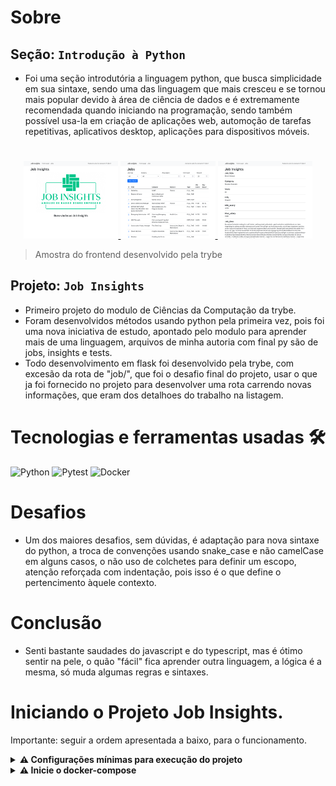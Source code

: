 # Sobre

## Seção: `Introdução à Python`

- Foi uma seção introdutória a linguagem python, que busca simplicidade em sua sintaxe, sendo uma das linguagem que mais cresceu e se tornou mais popular devido à área de ciência de dados e é extremamente recomendada quando iniciando na programação, sendo também possível usa-la em criação de aplicações web, automoção de tarefas repetitivas, aplicativos desktop, aplicações para dispositivos móveis.

#
<div align="center">
  <a href="./screenshots/home.png">
    <img src="./screenshots/home.png" width="30%"></img>
  </a>
  <a href="./screenshots/jobs_list.png">
    <img src="./screenshots/jobs_list.png" width="30%"></img>
  </a>
  <a href="./screenshots/job_detail.png">
    <img src="./screenshots/job_detail.png" width="30%"></img>
  </a>
</div>

>Amostra do frontend desenvolvido pela trybe
## Projeto: `Job Insights`

- Primeiro projeto do modulo de Ciências da Computação da trybe.
- Foram desenvolvidos métodos usando python pela primeira vez, pois foi uma nova iniciativa de estudo, apontado pelo modulo para aprender mais de uma linguagem, arquivos de minha autoria com final py são de jobs, insights e tests.
- Todo desenvolvimento em flask foi desenvolvido pela trybe, com excesão da rota de "job/<index>", que foi o desafio final do projeto, usar o que ja foi fornecido no projeto para desenvolver uma rota carrendo novas informações, que eram dos detalhoes do trabalho na listagem.

# Tecnologias e ferramentas usadas 🛠

![Python](https://img.shields.io/badge/-Python-%23F7DF1C?style=flat-square&logo=python)
![Pytest](https://img.shields.io/badge/-Pytest-fff?style=flat-square&logo=pytest)
![Docker](https://img.shields.io/badge/-Docker-003f8c?style=flat-square&logo=docker&logoColor=fff)


# Desafios

- Um dos maiores desafios, sem dúvidas, é adaptação para nova sintaxe do python, a troca de convenções usando snake_case e não camelCase em alguns casos, o não uso de colchetes para definir um escopo, atenção reforçada com indentação, pois isso é o que define o pertencimento àquele  contexto.

# Conclusão

- Senti bastante saudades do javascript e do typescript, mas é ótimo sentir na pele, o quão "fácil" fica aprender outra linguagem, a lógica é a mesma, só muda algumas regras e sintaxes.

# Iniciando o Projeto Job Insights.

Importante: seguir a ordem apresentada a baixo, para o funcionamento.

<details>
  <summary>
    <strong>
      ⚠️ Configurações mínimas para execução do projeto
    </strong>
  </summary>

   - Sistema Operacional Distribuição Unix
 - Python versão >= 3.8.10 
 - Docker
 - Docker-compose versão >=1.29.2

</details>

<details>
  <summary>
    <strong>
      ⚠️ Inicie o docker-compose
    </strong>
  </summary>

Para ver a aplicação funcionando basta iniciar o docker compose, basta esta na pasta do repositório tendo o requisitos conforme informado na aba de requisitos, e iniciar o docker com `docker-compose up -d`
Após o container "levantar" basta acessar a url: `http://localhost:5000/`

</details>

</details>
